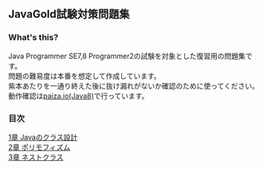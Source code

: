 ## JavaGold試験対策問題集
### What's this?
Java Programmer SE7,8 Programmer2の試験を対象とした復習用の問題集です。  
問題の難易度は本番を想定して作成しています。  
紫本あたりを一通り終えた後に抜け漏れがないか確認のために使ってください。  
動作確認は[paiza.io(Java8)](https://paiza.io/projects/new)で行っています。  

### 目次
[1章 Javaのクラス設計](https://github.com/sanotyan1202/JavaGold/blob/master/1_Java%E3%82%AF%E3%83%A9%E3%82%B9%E8%A8%AD%E8%A8%88.md)  
[2章 ポリモフィズム](https://github.com/sanotyan1202/JavaGold/blob/master/2_%E3%83%9D%E3%83%AA%E3%83%A2%E3%83%95%E3%82%A3%E3%82%BA%E3%83%A0.md)  
[3章 ネストクラス](https://github.com/sanotyan1202/JavaGold/blob/master/3_%E3%83%8D%E3%82%B9%E3%83%88%E3%82%AF%E3%83%A9%E3%82%B9.md)  
